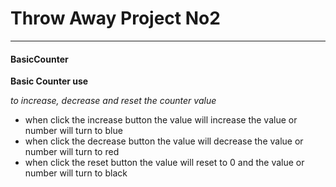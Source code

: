 # Throw Away Project No2
---

#### BasicCounter

**Basic Counter use**

*to increase, decrease and reset the counter value*

- when click the increase button the value will increase  the value or number will turn to blue
- when click the decrease button the value will decrease the value or number will turn to red
- when click the reset button the value will reset to 0 and  the value or number will turn to black
